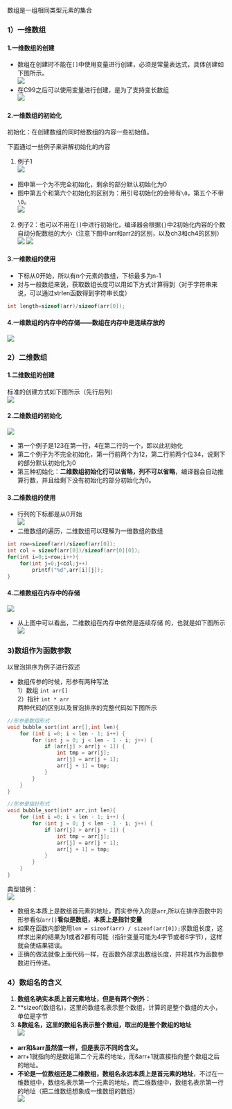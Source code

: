 数组是一组相同类型元素的集合  
### 1）一维数组
#### 1.一维数组的创建
* 数组在创建时不能在`[]`中使用变量进行创建，必须是常量表达式，具体创建如下图所示。  
![](assets/07数组/file-20250123222740662.png)
* 在C99之后可以使用变量进行创建，是为了支持变长数组  
![](assets/07数组/file-20250123222904362.png) 
#### 2.一维数组的初始化
初始化：在创建数组的同时给数组的内容一些初始值。    

下面通过一些例子来讲解初始化的内容
1. 例子1  
![](assets/07数组/file-20250123223103782.png)  
* 图中第一个为不完全初始化，剩余的部分默认初始化为0    
* 图中第五个和第六个初始化的区别为：用引号初始化的会带有`\0`，第五个不带`\0`。    
![](assets/07数组/file-20250123223616211.png)  
2. 例子2：也可以不用在`[]`中进行初始化，编译器会根据`{}`中2初始化内容的个数自动分配数组的大小（注意下图中arr和arr2的区别，以及ch3和ch4的区别）      
![](assets/07数组/file-20250123224041633.png)
![](assets/07数组/file-20250123224146005.png)
#### 3.一维数组的使用
* 下标从0开始，所以有n个元素的数组，下标最多为n-1
* 对与一般数组来说，获取数组长度可以用如下方式计算得到（对于字符串来说，可以通过strlen函数得到字符串长度）  
```c
int length=sizeof(arr)/sizeof(arr[0]);
```
#### 4.一维数组的内存中的存储——数组在内存中是连续存放的

![](assets/07数组/file-20250123224944869.png)

### 2）二维数组
#### 1.二维数组的创建
标准的创建方式如下图所示（先行后列）  
![](assets/07数组/file-20250123225535601.png)
#### 2.二维数组的初始化
![](assets/07数组/file-20250123225749533.png)  
* 第一个例子是123在第一行，4在第二行的一个，即以此初始化  
* 第二个例子为不完全初始化，第一行前两个为12，第二行前两个位34，说剩下的部分默认初始化为0  
* 第三种初始化：**二维数组初始化行可以省略，列不可以省略**，编译器会自动推算行数，并且给剩下没有初始化的部分初始化为0。  
#### 3.二维数组的使用
 * 行列的下标都是从0开始  
![](assets/07数组/file-20250123230412711.png)  
* 二维数组的遍历，二维数组可以理解为一维数组的数组
```c
int row=sizeof(arr)/sizeof(arr[0]);
int col = sizeof(arr[0])/sizeof(arr[0][0]);
for(int i=0;i<row;i++){
	for(int j=0;j<col;j++)
		printf("%d",arr[i][j]);
}
```
#### 4.二维数组在内存中的存储
![](assets/07数组/file-20250123231902487.png)  
* 从上图中可以看出，二维数组在内存中依然是连续存储  的，也就是如下图所示  
![](assets/07数组/file-20250123231959683.png)  

### 3)数组作为函数参数
以冒泡排序为例子进行叙述
* 数组传参的时候，形参有两种写法  
	1）数组 `int arr[] `   
	2）指针   `int * arr`   
两种代码的区别以及冒泡排序的完整代码如下图所示  
```c
//形参是数组形式
void bubble_sort(int arr[],int len){
	for (int i =0; i < len - 1; i++) {
		for (int j = 0; j < len - 1 - i; j++) {
			if (arr[j] > arr[j + 1]) {
				int tmp = arr[j];
				arr[j] = arr[j + 1];
				arr[j + 1] = tmp;
			}
		}
	}
}

```
```c
//形参是指针形式
void bubble_sort(int* arr,int len){
	for (int i =0; i < len - 1; i++) {
		for (int j = 0; j < len - 1 - i; j++) {
			if (arr[j] > arr[j + 1]) {
				int tmp = arr[j];
				arr[j] = arr[j + 1];
				arr[j + 1] = tmp;
			}
		}
	}
}
```
典型错例：  
![](assets/07数组/file-20250124102411731.png)  
* 数组名本质上是数组首元素的地址，而实参传入的是`arr`,所以在排序函数中的形参看似`arr[]`**看似是数组，本质上是指针变量**  
* 如果在函数内部使用`len = sizeof(arr) / sizeof(arr[0]);`求数组长度，这样求出来的结果为1或者2都有可能（指针变量可能为4字节或者8字节），这样就会使结果错误。  
* 正确的做法就像上面代码一样，在函数外部求出数组长度，并将其作为函数参数进行传递。  
### 4）数组名的含义
1. **数组名确实本质上首元素地址，但是有两个例外：**
2. **sizeof(数组名)，这里的数组名表示整个数组，计算的是整个数组的大小，单位是字节
3. **&数组名，这里的数组名表示整个数组，取出的是整个数组的地址**  
![](assets/07数组/file-20250124104010969.png)  
* **arr和&arr虽然值一样，但是表示不同的含义。**
* arr+1就指向的是数组第二个元素的地址，而&arr+1就直接指向整个数组之后的地址。
* **不论是一位数组还是二维数组，数组名永远本质上是首元素的地址**，不过在一维数组中，数组名表示第一个元素的地址，而二维数组中，数组名表示第一行的地址（把二维数组想象成一维数组的数组）  
![](assets/07数组/file-20250124105438722.png)

